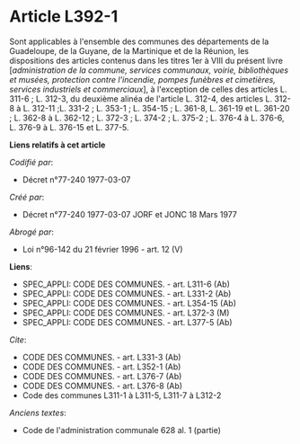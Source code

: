 # Article L392-1

Sont applicables à l'ensemble des communes des départements de la Guadeloupe, de la Guyane, de la Martinique et de la
Réunion, les dispositions des articles contenus dans les titres 1er à VIII du présent livre [*administration de la commune,
services communaux, voirie, bibliothèques et musées, protection contre l'incendie, pompes funèbres et cimetières, services
industriels et commerciaux*], à l'exception de celles des articles L. 311-6 ; L. 312-3, du deuxième alinéa de l'article L.
312-4, des articles L. 312-8 à L. 312-11 ;L. 331-2 ; L. 353-1 ; L. 354-15 ; L. 361-8, L. 361-19 et L. 361-20 ; L. 362-8 à L.
362-12 ; L. 372-3 ; L. 374-2 ; L. 375-2 ; L. 376-4 à L. 376-6, L. 376-9 à L. 376-15 et L. 377-5.

**Liens relatifs à cet article**

_Codifié par_:

  - Décret n°77-240 1977-03-07

_Créé par_:

  - Décret n°77-240 1977-03-07 JORF et JONC 18 Mars 1977

_Abrogé par_:

  - Loi n°96-142 du 21 février 1996 - art. 12 (V)

**Liens**:

  - SPEC_APPLI: CODE DES COMMUNES. - art. L311-6 (Ab)
  - SPEC_APPLI: CODE DES COMMUNES. - art. L331-2 (Ab)
  - SPEC_APPLI: CODE DES COMMUNES. - art. L354-15 (Ab)
  - SPEC_APPLI: CODE DES COMMUNES. - art. L372-3 (M)
  - SPEC_APPLI: CODE DES COMMUNES. - art. L377-5 (Ab)

_Cite_:

  - CODE DES COMMUNES. - art. L331-3 (Ab)
  - CODE DES COMMUNES. - art. L352-1 (Ab)
  - CODE DES COMMUNES. - art. L376-7 (Ab)
  - CODE DES COMMUNES. - art. L376-8 (Ab)
  - Code des communes L311-1 à L311-5, L311-7 à L312-2

_Anciens textes_:

  - Code de l'administration communale 628 al. 1 (partie)
